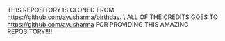 THIS REPOSITORY IS CLONED FROM https://github.com/ayusharma/birthday. \\
ALL OF THE CREDITS GOES TO https://github.com/ayusharma FOR PROVIDING THIS AMAZING REPOSITORY!!!!

